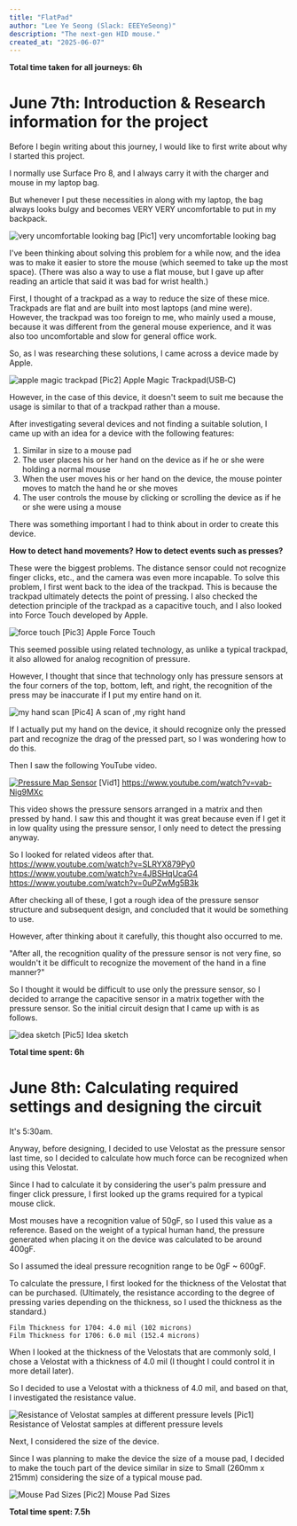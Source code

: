 ```yaml
---
title: "FlatPad"
author: "Lee Ye Seong (Slack: EEEYeSeong)"
description: "The next-gen HID mouse."
created_at: "2025-06-07"
---
```


**Total time taken for all journeys: 6h**

# June 7th: Introduction & Research information for the project

Before I begin writing about this journey, I would like to first write about why I started this project.

I normally use Surface Pro 8, and I always carry it with the charger and mouse in my laptop bag.

But whenever I put these necessities in along with my laptop, the bag always looks bulgy and becomes VERY VERY uncomfortable to put in my backpack.

![very uncomfortable looking bag](./assets/mouse_in_bag.jpg)
[Pic1] very uncomfortable looking bag

I've been thinking about solving this problem for a while now, and the idea was to make it easier to store the mouse (which seemed to take up the most space).
(There was also a way to use a flat mouse, but I gave up after reading an article that said it was bad for wrist health.)

First, I thought of a trackpad as a way to reduce the size of these mice.
Trackpads are flat and are built into most laptops (and mine were).
However, the trackpad was too foreign to me, who mainly used a mouse, because it was different from the general mouse experience, and it was also too uncomfortable and slow for general office work.

So, as I was researching these solutions, I came across a device made by Apple.

![apple magic trackpad](./assets/apple_trackpad.jpg)
[Pic2] Apple Magic Trackpad(USB‑C)

However, in the case of this device, it doesn't seem to suit me because the usage is similar to that of a trackpad rather than a mouse.

After investigating several devices and not finding a suitable solution, I came up with an idea for a device with the following features:

1. Similar in size to a mouse pad
2. The user places his or her hand on the device as if he or she were holding a normal mouse
3. When the user moves his or her hand on the device, the mouse pointer moves to match the hand he or she moves
4. The user controls the mouse by clicking or scrolling the device as if he or she were using a mouse

There was something important I had to think about in order to create this device.

**How ​​to detect hand movements?**
**How ​​to detect events such as presses?**

These were the biggest problems.
The distance sensor could not recognize finger clicks, etc., and the camera was even more incapable.
To solve this problem, I first went back to the idea of ​​the trackpad. This is because the trackpad ultimately detects the point of pressing.
I also checked the detection principle of the trackpad as a capacitive touch, and I also looked into Force Touch developed by Apple.

![force touch](./assets/force_touch.png)
[Pic3] Apple Force Touch

This seemed possible using related technology, as unlike a typical trackpad, it also allowed for analog recognition of pressure.

However, I thought that since that technology only has pressure sensors at the four corners of the top, bottom, left, and right, the recognition of the press may be inaccurate if I put my entire hand on it.

![my hand scan](./assets/my_hand.jpg)
[Pic4] A scan of ,my right hand

If I actually put my hand on the device, it should recognize only the pressed part and recognize the drag of the pressed part, so I was wondering how to do this.

Then I saw the following YouTube video.

[![Pressure Map Sensor](https://i.ytimg.com/vi/vab-Nig9MXc/hq720.jpg)](https://www.youtube.com/watch?v=vab-Nig9MXc)
[Vid1] https://www.youtube.com/watch?v=vab-Nig9MXc

This video shows the pressure sensors arranged in a matrix and then pressed by hand.
I saw this and thought it was great because even if I get it in low quality using the pressure sensor, I only need to detect the pressing anyway.

So I looked for related videos after that.<br>
https://www.youtube.com/watch?v=SLRYX879Py0<br>
https://www.youtube.com/watch?v=4JBSHqUcaG4<br>
https://www.youtube.com/watch?v=0uPZwMg5B3k

After checking all of these, I got a rough idea of ​​the pressure sensor structure and subsequent design, and concluded that it would be something to use.

However, after thinking about it carefully, this thought also occurred to me.

"After all, the recognition quality of the pressure sensor is not very fine, so wouldn't it be difficult to recognize the movement of the hand in a fine manner?"

So I thought it would be difficult to use only the pressure sensor, so I decided to arrange the capacitive sensor in a matrix together with the pressure sensor. So the initial circuit design that I came up with is as follows.

![idea sketch](./assets/whiteboard_1.jpg)
[Pic5] Idea sketch

**Total time spent: 6h**

# June 8th: Calculating required settings and designing the circuit

It's 5:30am.

Anyway, before designing, I decided to use Velostat as the pressure sensor last time, so I decided to calculate how much force can be recognized when using this Velostat.

Since I had to calculate it by considering the user's palm pressure and finger click pressure, I first looked up the grams required for a typical mouse click.

Most mouses have a recognition value of 50gF, so I used this value as a reference.
Based on the weight of a typical human hand, the pressure generated when placing it on the device was calculated to be around 400gF.

So I assumed the ideal pressure recognition range to be 0gF ~ 600gF.

To calculate the pressure, I first looked for the thickness of the Velostat that can be purchased. (Ultimately, the resistance according to the degree of pressing varies depending on the thickness, so I used the thickness as the standard.)

```plain
Film Thickness for 1704: 4.0 mil (102 microns)
Film Thickness for 1706: 6.0 mil (152.4 microns)
```

When I looked at the thickness of the Velostats that are commonly sold, I chose a Velostat with a thickness of 4.0 mil (I thought I could control it in more detail later).

So I decided to use a Velostat with a thickness of 4.0 mil, and based on that, I investigated the resistance value.

![Resistance of Velostat samples at different pressure levels](./assets/velostat_resistance.png)
[Pic1] Resistance of Velostat samples at different pressure levels

Next, I considered the size of the device.

Since I was planning to make the device the size of a mouse pad, I decided to make the touch part of the device similar in size to Small (260mm x 215mm) considering the size of a typical mouse pad.

![Mouse Pad Sizes](./assets/mousepad_size.png)
[Pic2] Mouse Pad Sizes

**Total time spent: 7.5h**